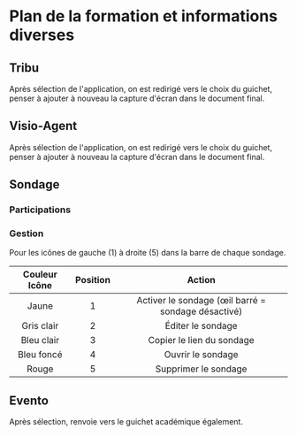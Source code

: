 # Plan de la formation et informations diverses

## Tribu
Après sélection de l'application, on est redirigé vers le choix du guichet, penser à ajouter à nouveau la capture d'écran dans le document final.

## Visio-Agent
Après sélection de l'application, on est redirigé vers le choix du guichet, penser à ajouter à nouveau la capture d'écran dans le document final.

## Sondage

### Participations

### Gestion
Pour les icônes de gauche (1) à droite (5) dans la barre de chaque sondage.

| Couleur Icône | Position | Action |
| :---: | :---: | :---: |
| Jaune | 1 | Activer le sondage (œil barré = sondage désactivé) |
| Gris clair | 2 | Éditer le sondage |
| Bleu clair | 3 | Copier le lien du sondage |
| Bleu foncé | 4 | Ouvrir le sondage |
| Rouge | 5 | Supprimer le sondage|

## Evento
Après sélection, renvoie vers le guichet académique également.
